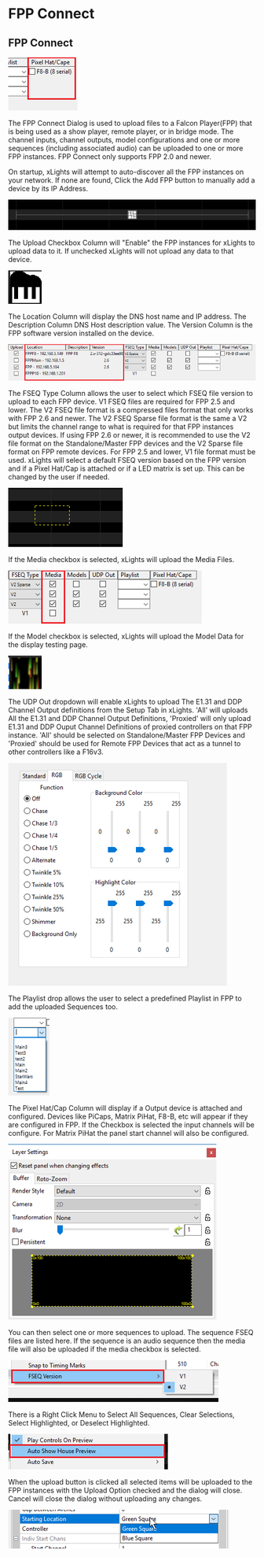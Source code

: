 # FPP Connect

## FPP Connect

![FPP Connect Dialog](../../../.gitbook/assets/image%20%28557%29.png)

The FPP Connect Dialog is used to upload files to a Falcon Player\(FPP\) that is being used as a show player, remote player, or in bridge mode. The channel inputs, channel outputs, model configurations and one or more sequences \(including associated audio\) can be uploaded to one or more FPP instances. FPP Connect only supports FPP 2.0 and newer.

On startup, xLights will attempt to auto-discover all the FPP instances on your network. If none are found, Click the Add FPP button to manually add a device by its IP Address.

![List of FPP Devices](../../../.gitbook/assets/image%20%28626%29.png)

The Upload Checkbox Column will "Enable" the FPP instances for xLights to upload data to it. If unchecked xLights will not upload any data to that device.

![Upload Enable Column](../../../.gitbook/assets/image%20%28535%29.png)

The Location Column will display the DNS host name and IP address. The Description Column DNS Host description value. The Version Column is the FPP software version installed on the device.

![FPP Host Information, IP Address and Version ](../../../.gitbook/assets/image-792.png)

The FSEQ Type Column allows the user to select which FSEQ file version to upload to each FPP device. V1 FSEQ files are required for FPP 2.5 and lower. The V2 FSEQ file format is a compressed files format that only works with FPP 2.6 and newer. The V2 FSEQ Sparse file format is the same a V2 but limits the channel range to what is required for that FPP instances output devices. If using FPP 2.6 or newer, it is recommended to use the V2 file format on the Standalone/Master FPP devices and the V2 Sparse file format on FPP remote devices. For FPP 2.5 and lower, V1 file format must be used. xLights will select a default FSEQ version based on the FPP version and if a Pixel Hat/Cap is attached or if a LED matrix is set up. This can be changed by the user if needed.

![FSEQ Version Selector](../../../.gitbook/assets/image%20%28440%29.png)

If the Media checkbox is selected, xLights will upload the Media Files.

![Media Upload Column](../../../.gitbook/assets/image%20%2816%29.png)

If the Model checkbox is selected, xLights will upload the Model Data for the display testing page.

![Model Upload Column](../../../.gitbook/assets/image%20%28248%29.png)

The UDP Out dropdown will enable xLights to upload The E1.31 and DDP Channel Output definitions from the Setup Tab in xLights. 'All' will uploads All the E1.31 and DDP Channel Output Definitions, 'Proxied' will only upload E1.31 and DDP Ouput Channel Definitions of proxied controllers on that FPP instance. 'All' should be selected on Standalone/Master FPP Devices and 'Proxied' should be used for Remote FPP Devices that act as a tunnel to other controllers like a F16v3.

![](../../../.gitbook/assets/image%20%2829%29.png)

The Playlist drop allows the user to select a predefined Playlist in FPP to add the uploaded Sequences too.

![PlayList Drop-Down](../../../.gitbook/assets/image-800.png)

The Pixel Hat/Cap Column will display if a Output device is attached and configured. Devices like PiCaps, Matrix PiHat, F8-B, etc will appear if they are configured in FPP. If the Checkbox is selected the input channels will be configure. For Matrix PiHat the panel start channel will also be configured.

![Hat/Cap Information](../../../.gitbook/assets/image%20%28615%29.png)

You can then select one or more sequences to upload. The sequence FSEQ files are listed here. If the sequence is an audio sequence then the media file will also be uploaded if the media checkbox is selected.

![Sequence Selection](../../../.gitbook/assets/image%20%28723%29.png)

There is a Right Click Menu to Select All Sequences, Clear Selections, Select Highlighted, or Deselect Highlighted.

![](../../../.gitbook/assets/image%20%28357%29.png)

When the upload button is clicked all selected items will be uploaded to the FPP instances with the Upload Option checked and the dialog will close. Cancel will close the dialog without uploading any changes.

![Add FPP, Upload, and Cancel Button](../../../.gitbook/assets/image%20%28538%29.png)

